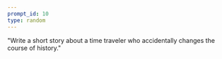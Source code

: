 ```yaml
---
prompt_id: 10
type: random
---
```


"Write a short story about a time traveler who accidentally changes the course of history."
